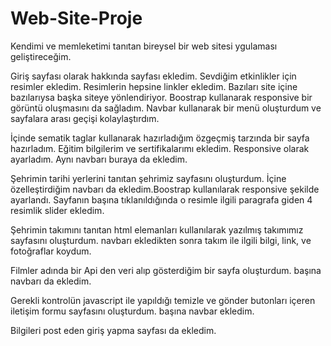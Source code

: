 # Web-Site-Proje
Kendimi ve memleketimi tanıtan bireysel bir web sitesi ygulaması geliştireceğim.

Giriş sayfası olarak hakkında sayfası ekledim. Sevdiğim etkinlikler için resimler ekledim.
Resimlerin hepsine linkler ekledim. Bazıları site içine bazılarıysa başka siteye yönlendiriyor.
Boostrap kullanarak responsive bir görüntü oluşmasını da sağladım.
Navbar kullanarak bir menü oluşturdum ve sayfalara arası geçişi kolaylaştırdım.

İçinde sematik taglar kullanarak hazırladığım özgeçmiş tarzında bir sayfa hazırladım.
Eğitim bilgilerim ve sertifikalarımı ekledim. Responsive olarak ayarladım.
Aynı navbarı buraya da ekledim.

Şehrimin tarihi yerlerini tanıtan şehrimiz sayfasını oluşturdum.
İçine özelleştirdiğim navbarı da ekledim.Boostrap kullanılarak responsive şekilde ayarlandı.
Sayfanın başına tıklanıldığında o resimle ilgili paragrafa giden 4 resimlik slider ekledim.

Şehrimin takımını tanıtan html elemanları kullanılarak yazılmış takımımız sayfasını oluşturdum.
navbarı ekledikten sonra takım ile ilgili bilgi, link, ve fotoğraflar koydum.

Filmler adında bir Api den veri alıp gösterdiğim bir sayfa oluşturdum.
başına navbarı da ekledim.

Gerekli kontrolün javascript ile yapıldığı temizle ve gönder butonları içeren iletişim formu sayfasını oluşturdum.
başına navbar ekledim.

Bilgileri post eden giriş yapma sayfası da ekledim.
